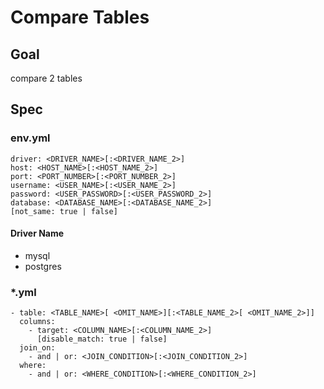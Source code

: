 # Compare Tables

## Goal
compare 2 tables

## Spec

### env.yml
```
driver: <DRIVER_NAME>[:<DRIVER_NAME_2>]
host: <HOST_NAME>[:<HOST_NAME_2>]
port: <PORT_NUMBER>[:<PORT_NUMBER_2>]
username: <USER_NAME>[:<USER_NAME_2>]
password: <USER_PASSWORD>[:<USER_PASSWORD_2>]
database: <DATABASE_NAME>[:<DATABASE_NAME_2>]
[not_same: true | false]
```

#### Driver Name
- mysql
- postgres

### *.yml
```
- table: <TABLE_NAME>[ <OMIT_NAME>][:<TABLE_NAME_2>[ <OMIT_NAME_2>]]
  columns:
    - target: <COLUMN_NAME>[:<COLUMN_NAME_2>]
      [disable_match: true | false]
  join_on:
    - and | or: <JOIN_CONDITION>[:<JOIN_CONDITION_2>]
  where:
    - and | or: <WHERE_CONDITION>[:<WHERE_CONDITION_2>]
```
